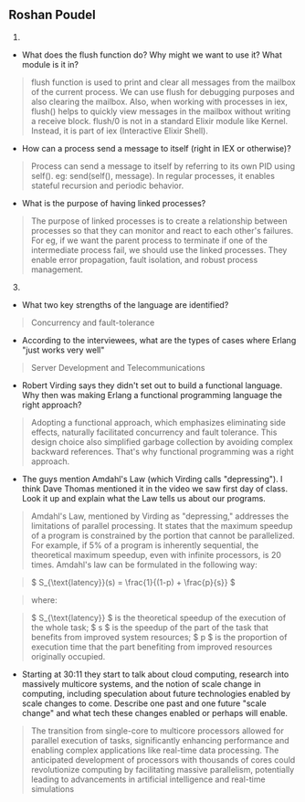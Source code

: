 ## Roshan Poudel

1.
- What does the flush function do? Why might we want to use it? What module is it in?
> flush function is used to print and clear all messages from the mailbox of the current process. We can use flush for debugging purposes and also clearing the mailbox. Also, when working with processes in iex, flush() helps to quickly view messages in the mailbox without writing a receive block. flush/0 is not in a standard Elixir module like Kernel. Instead, it is part of iex (Interactive Elixir Shell).

- How can a process send a message to itself (right in IEX or otherwise)?
> Process can send a message to itself by referring to its own PID using self(). eg: send(self(), message). In regular processes, it enables stateful recursion and periodic behavior.

- What is the purpose of having linked processes?
> The purpose of linked processes is to create a relationship between processes so that they can monitor and react to each other's failures. For eg, if we want the parent process to terminate if one of the intermediate process fail, we should use the linked processes. They enable error propagation, fault isolation, and robust process management.

3. 

- What two key strengths of the language are identified?
> Concurrency and fault-tolerance

- According to the interviewees, what are the types of cases where Erlang "just works very well"
> Server Development and Telecommunications

- Robert Virding says they didn't set out to build a functional language. Why then was making Erlang a functional programming language the right approach?
> Adopting a functional approach, which emphasizes eliminating side effects, naturally facilitated concurrency and fault tolerance. This design choice also simplified garbage collection by avoiding complex backward references. That's why functional programming was a right approach.

- The guys mention Amdahl's Law (which Virding calls "depressing"). I think Dave Thomas mentioned it in the video we saw first day of class. Look it up and explain what the Law tells us about our programs.
> Amdahl's Law, mentioned by Virding as "depressing," addresses the limitations of parallel processing. It states that the maximum speedup of a program is constrained by the portion that cannot be parallelized. For example, if 5% of a program is inherently sequential, the theoretical maximum speedup, even with infinite processors, is 20 times. Amdahl's law can be formulated in the following way:

> $ S_{\text{latency}}(s) = \frac{1}{(1-p) + \frac{p}{s}} $

> where:

> $ S_{\text{latency}} $ is the theoretical speedup of the execution of the whole task;
$ s $ is the speedup of the part of the task that benefits from improved system resources;
$ p $ is the proportion of execution time that the part benefiting from improved resources originally occupied.

- Starting at 30:11 they start to talk about cloud computing, research into massively multicore systems, and the notion of scale change in computing, including speculation about future technologies enabled by scale changes to come. Describe one past and one future "scale change" and what tech these changes enabled or perhaps will enable.
> The transition from single-core to multicore processors allowed for parallel execution of tasks, significantly enhancing performance and enabling complex applications like real-time data processing.
The anticipated development of processors with thousands of cores could revolutionize computing by facilitating massive parallelism, potentially leading to advancements in artificial intelligence and real-time simulations
